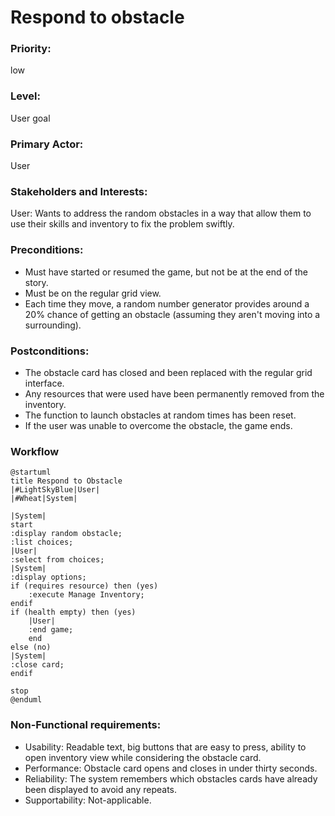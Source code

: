 # Respond to obstacle

### Priority:
low
### Level:
User goal
### Primary Actor:
User

### Stakeholders and Interests:
<p>
User: Wants to address the random obstacles in a way that allow them to use their 
skills and inventory to fix the problem swiftly.</p>

### Preconditions:

<ul>
<li>Must have started or resumed the game, but not be at the end of the story. </li>
<li>Must be on the regular grid view.</li>
<li>Each time they move, a random number generator provides around a 20% chance
of getting an obstacle (assuming they aren't moving into a surrounding).</li>
</ul>

### Postconditions:

<ul>
<li>The obstacle card has closed and been replaced with the regular grid interface.</li>
<li>Any resources that were used have been permanently removed from the inventory.</li>
<li>The function to launch obstacles at random times has been reset.</li>
<li>If the user was unable to overcome the obstacle, the game ends.</li>
</ul>

### Workflow
```PlantUML
@startuml
title Respond to Obstacle
|#LightSkyBlue|User|
|#Wheat|System|

|System|
start
:display random obstacle;
:list choices;
|User|
:select from choices;
|System|
:display options;
if (requires resource) then (yes)
    :execute Manage Inventory;
endif
if (health empty) then (yes)
    |User|
    :end game;
    end
else (no)
|System|
:close card;
endif

stop
@enduml
```

### Non-Functional requirements:
<ul>
<li>Usability: Readable text, big buttons that are easy to press, ability to open inventory view
while considering the obstacle card. </li>
<li>Performance: Obstacle card opens and closes in under thirty seconds.</li>
<li>Reliability: The system remembers which obstacles cards have already been displayed to avoid any repeats.</li>
<li>Supportability: Not-applicable. </li>
</ul>